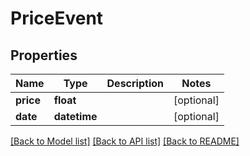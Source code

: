 # PriceEvent

## Properties
Name | Type | Description | Notes
------------ | ------------- | ------------- | -------------
**price** | **float** |  | [optional] 
**date** | **datetime** |  | [optional] 

[[Back to Model list]](../README.md#documentation-for-models) [[Back to API list]](../README.md#documentation-for-api-endpoints) [[Back to README]](../README.md)


